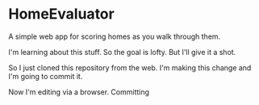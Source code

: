 HomeEvaluator
=============

A simple web app for scoring homes as you walk through them.

I'm learning about this stuff.  So the goal is lofty.  But I'll give it a shot.

So I just cloned this repository from the web.
I'm making this change and I'm going to commit it.

Now I'm editing via a browser.
Committing
